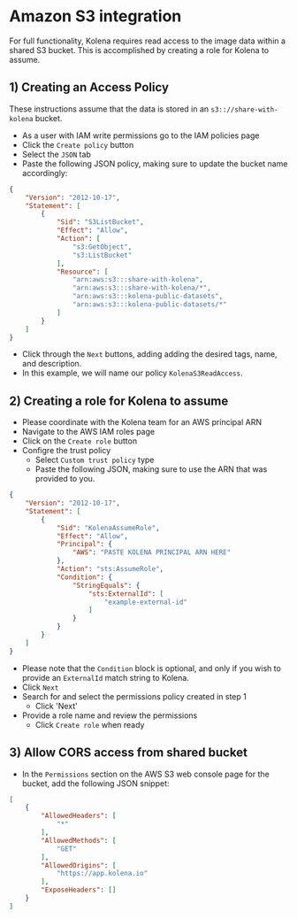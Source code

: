 # Amazon S3 integration

For full functionality, Kolena requires read access to the image data within a shared S3 bucket.
This is accomplished by creating a role for Kolena to assume.


## 1) Creating an Access Policy ##

These instructions assume that the data is stored in an `s3:://share-with-kolena` bucket.

- As a user with IAM write permissions go to the IAM policies page
- Click the `Create policy` button
- Select the `JSON` tab
- Paste the following JSON policy, making sure to update the bucket name accordingly:
```json
{
    "Version": "2012-10-17",
    "Statement": [
        {
            "Sid": "S3ListBucket",
            "Effect": "Allow",
            "Action": [
                "s3:GetObject",
                "s3:ListBucket"
            ],
            "Resource": [
                "arn:aws:s3:::share-with-kolena",
                "arn:aws:s3:::share-with-kolena/*",
                "arn:aws:s3:::kolena-public-datasets",
                "arn:aws:s3:::kolena-public-datasets/*"
            ]
        }
    ]
}
```
- Click through the `Next` buttons, adding adding the desired tags, name, and description.
- In this example, we will name our policy `KolenaS3ReadAccess`.


## 2) Creating a role for Kolena to assume ##
- Please coordinate with the Kolena team for an AWS principal ARN
- Navigate to the AWS IAM roles page
- Click on the `Create role` button
- Configre the trust policy
  - Select `Custom trust policy` type
  - Paste the following JSON, making sure to use the ARN that was provided to you.
```json
{
	"Version": "2012-10-17",
	"Statement": [
		{
			"Sid": "KolenaAssumeRole",
			"Effect": "Allow",
			"Principal": {
			    "AWS": "PASTE KOLENA PRINCIPAL ARN HERE"
			},
			"Action": "sts:AssumeRole",
			"Condition": {
				"StringEquals": {
					"sts:ExternalId": [
						"example-external-id"
					]
				}
			}
		}
	]
}
```
- Please note that the `Condition` block is optional, and only if you wish to provide an `ExternalId` match string to Kolena.
- Click `Next`
- Search for and select the permissions policy created in step 1
  - Click 'Next'
- Provide a role name and review the permissions
  - Click `Create role` when ready


## 3) Allow CORS access from shared bucket ##
- In the `Permissions` section on the AWS S3 web console page for the bucket, add the following JSON snippet:
```json
[
    {
        "AllowedHeaders": [
            "*"
        ],
        "AllowedMethods": [
            "GET"
        ],
        "AllowedOrigins": [
            "https://app.kolena.io"
        ],
        "ExposeHeaders": []
    }
]
```
